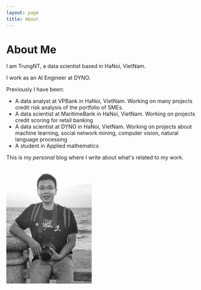 ```yaml
---
layout: page 
title: About
---
```


<div class="well">

# About Me

<div class="row">

<div class="col-md-8">

I am TrungNT, a data scientist based in HaNoi, VietNam.

I work as an AI Engineer at DYNO.

Previously I have been:
- A data analyst at VPBank in HaNoi, VietNam. Working on many projects credit risk analysis of the portfolio of SMEs.
- A data scientist at MaritimeBank in HaNoi, VietNam. Working on projects credit scoring for retail banking
- A data scientist at DYNO in HaNoi, VietNam. Working on projects about machine learning, social network mining, computer vision, natural language processing
- A student in Applied mathematics

This is my _personal_ blog where I write about what's related to my work. 

</div>

<div class="col-md-4">

![me](/images/about/trungnt.jpg)

</div>
</div>
</div>
